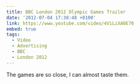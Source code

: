 ```yaml
---
title: BBC London 2012 Olympic Games Trailer
date: '2012-07-04 17:38:48 +0100'
link: https://www.youtube.com/video/4ViLiXA0E70
embed: true
tags:
  - Video
  - Advertising
  - BBC
  - London 2012
---
```

The games are so close, I can almost taste them.
